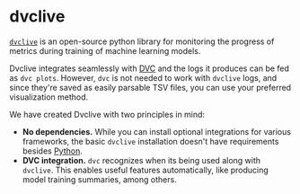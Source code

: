 # dvclive

[`dvclive`](/doc/dvclive) is an open-source python library for monitoring the
progress of metrics during training of machine learning models.

Dvclive integrates seamlessly with [DVC](https://dvc.org/) and the logs it
produces can be fed as `dvc plots`. However, `dvc` is not needed to work with
`dvclive` logs, and since they're saved as easily parsable TSV files, you can
use your preferred visualization method.

We have created Dvclive with two principles in mind:

- **No dependencies.** While you can install optional integrations for various
  frameworks, the basic `dvclive` installation doesn't have requirements besides
  [Python](https://www.python.org/).
- **DVC integration.** `dvc` recognizes when its being used along with
  `dvclive`. This enables useful features automatically, like producing model
  training summaries, among others.
